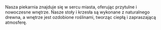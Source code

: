 Nasza piekarnia znajduje się w sercu miasta, oferując przytulne i nowoczesne wnętrze. Nasze stoły i krzesła są wykonane z naturalnego drewna, a wnętrze jest ozdobione roślinami, tworząc ciepłą i zapraszającą atmosferę.

